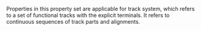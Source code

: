 Properties in this property set are applicable for track system, which refers to a set of functional tracks with the explicit terminals. It refers to continuous sequences of track parts and alignments.
